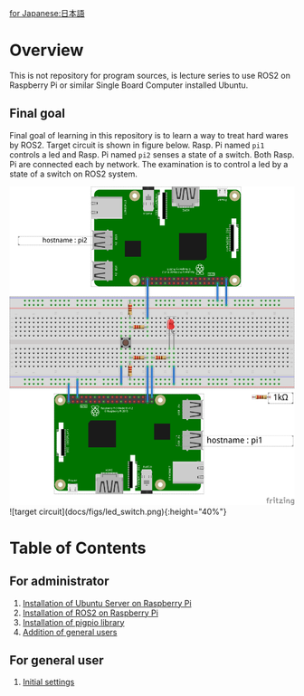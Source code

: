 [for Japanese:日本語](docs/README_JP.md)

# Overview

This is not repository for program sources, is lecture series to use ROS2 on Raspberry Pi or similar Single Board Computer installed Ubuntu.

## Final goal
Final goal of learning in this repository is to learn a way to treat hard wares by ROS2.
Target circuit is shown in figure below.
Rasp. Pi named `pi1` controls a led and Rasp. Pi named `pi2` senses a state of a switch.
Both Rasp. Pi are connected each by network.
The examination is to control a led by a state of a switch on ROS2 system.

<img src="docs/figs/led_switch.png" width="600">
![target circuit](docs/figs/led_switch.png){:height="40%"}

# Table of Contents
## For administrator

1. [Installation of Ubuntu Server on Raspberry Pi](docs/Installation_of_UbuntuServer_on_RaspberryPi.md)
1. [Installation of ROS2 on Raspberry Pi](docs/Installation_of_ROS2_on_RaspberryPi.md)
1. [Installation of pigpio library](docs/Installation_of_pigpio_library.md)
1. [Addition of general users](docs/Addition_of_general_users.md)

## For general user

1. [Initial settings](docs/Initial_settings_of_general_users.md)
